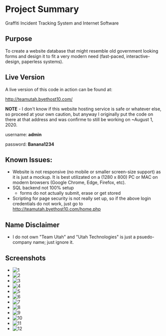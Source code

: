 # Project Summary
Graffiti Incident Tracking System and Internet Software

## Purpose
To create a website database that might resemble old government looking forms and design it to fit a very modern need (fast-paced, interactive-design, paperless systems).

## Live Version
A live version of this code in action can be found at: 

http://teamutah.byethost10.com/ 

**NOTE** - I don't know if this website hosting service is safe or whatever else, so proceed at your own caution, but anyway I originally put the code on there at that address and was confirme to still be working on ~August 1, 2020.

username: **admin**

password: **Banana1234**

## Known Issues:
- Website is not responsive (no mobile or smaller screen-size support) as it is just a mockup. It is best utilizated on a (1280 x 800) PC or MAC on modern browsers (Google Chrome, Edge, Firefox, etc).
- SQL backend not 100% setup
  - forms do not actually submit, erase or get stored
- Scripting for page security is not really set up, so if the above login credentials do not work, just go to http://teamutah.byethost10.com/home.php

## Name Disclaimer
- I do not own "Team Utah" and "Utah Technologies" is just a psuedo-company name; just ignore it.

## Screenshots
- ![1](https://i.imgur.com/q2KSJQX.png)
- ![2](https://i.imgur.com/k3zmXgy.png)
- ![3](https://i.imgur.com/fFAaXqT.png)
- ![4](https://i.imgur.com/q7zUtmm.png)
- ![5](https://i.imgur.com/uXw5VdN.png)
- ![6](https://i.imgur.com/FC6n7x1.png)
- ![7](https://i.imgur.com/maaeuiA.png)
- ![8](https://i.imgur.com/b5DD7Fl.png)
- ![9](https://i.imgur.com/DFVkyql.png)
- ![10](https://i.imgur.com/dLdV3jo.png)
- ![11](https://i.imgur.com/ucCawes.png)
- ![12](https://i.imgur.com/glSNqtA.png)
